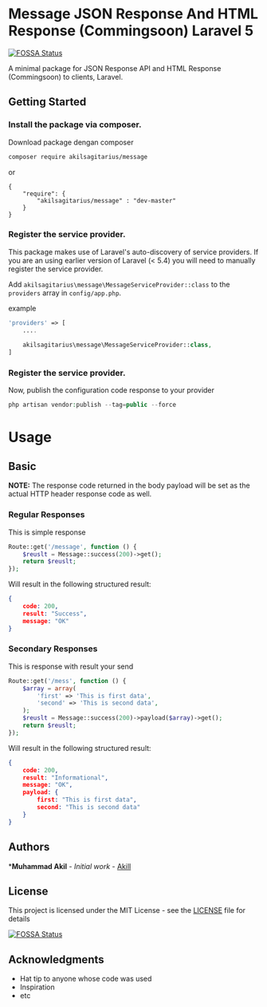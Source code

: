 # Message JSON Response And HTML Response (Commingsoon) Laravel 5
[![FOSSA Status](https://app.fossa.com/api/projects/git%2Bgithub.com%2Fakilsagitarius%2Fmessage.svg?type=shield)](https://app.fossa.com/projects/git%2Bgithub.com%2Fakilsagitarius%2Fmessage?ref=badge_shield)


A minimal package for JSON Response API and HTML Response (Commingsoon) to clients, Laravel.

## Getting Started

### Install the package via composer.

Download package dengan composer
```bash
composer require akilsagitarius/message
```
or
```
{
	"require": {
		"akilsagitarius/message" : "dev-master"
	}
}
```
### Register the service provider.

This package makes use of Laravel's auto-discovery of service providers. If you are an using earlier version of Laravel (&lt; 5.4) you will need to manually register the service provider.

Add `akilsagitarius\message\MessageServiceProvider::class` to the `providers` array in `config/app.php`.

example
```php
'providers' => [
	....
	
	akilsagitarius\message\MessageServiceProvider::class,
]
```
### Register the service provider.

Now, publish the configuration code response to your provider

```php
php artisan vendor:publish --tag=public --force
```

# Usage

## Basic
**NOTE:** The response code returned in the body payload will be set as the actual HTTP header response code as well.

### Regular Responses

This is simple response

```php
Route::get('/message', function () {
    $reuslt = Message::success(200)->get();
    return $reuslt;
});
```

Will result in the following structured result:

```json
{
    code: 200,
    result: "Success",
    message: "OK"
}
```

### Secondary Responses

This is response with result your send

```php
Route::get('/mess', function () {
    $array = array(
        'first' => 'This is first data',
        'second' => 'This is second data',
    );
    $reuslt = Message::success(200)->payload($array)->get();
    return $reuslt;
});
```

Will result in the following structured result:

```json
{
    code: 200,
    result: "Informational",
    message: "OK",
    payload: {
        first: "This is first data",
        second: "This is second data"
    }
}
```
## Authors

***Muhammad Akil** - *Initial work* - [Akill](https://akilsagitarius.github.io/)

## License

This project is licensed under the MIT License - see the [LICENSE](LICENSE) file for details


[![FOSSA Status](https://app.fossa.com/api/projects/git%2Bgithub.com%2Fakilsagitarius%2Fmessage.svg?type=large)](https://app.fossa.com/projects/git%2Bgithub.com%2Fakilsagitarius%2Fmessage?ref=badge_large)

## Acknowledgments

* Hat tip to anyone whose code was used
* Inspiration
* etc